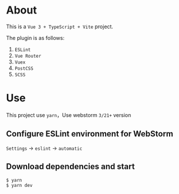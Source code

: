 # About
This is a `Vue 3 + TypeScript + Vite` project.

The plugin is as follows:
1. `ESLint`
2. `Vue Router`
3. `Vuex`
4. `PostCSS`
5. `SCSS`

# Use
This project use `yarn`，Use webstorm `3/21+` version

## Configure ESLint environment for WebStorm
`Settings` -> `eslint` -> `automatic`

## Download dependencies and start
```bash
$ yarn
$ yarn dev
```
